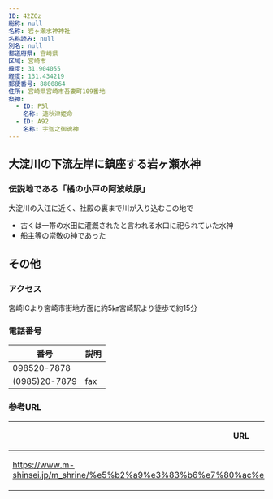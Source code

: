 ```yaml
---
ID: 42ZOz
総称: null
名称: 岩ヶ瀬水神神社
名称読み: null
別名: null
都道府県: 宮崎県
区域: 宮崎市
緯度: 31.904055
経度: 131.434219
郵便番号: 8800864
住所: 宮崎県宮崎市吾妻町109番地
祭神:
  - ID: P5l
    名称: 速秋津姫命
  - ID: A92
    名称: 宇迦之御魂神
---
```


## 大淀川の下流左岸に鎮座する岩ヶ瀬水神

### 伝説地である「橘の小戸の阿波岐原」

大淀川の入江に近く、社殿の裏まで川が入り込むこの地で

- 古くは一帯の水田に灌漑されたと言われる水口に祀られていた水神
- 船主等の崇敬の神であった

## その他

### アクセス

宮崎ICより宮崎市街地方面に約5㎞宮崎駅より徒歩で約15分

### 電話番号

| 番号          | 説明 |
| ------------- | ---- |
| 098520-7878   |      |
| (0985)20-7879 | fax  |

### 参考URL

| URL                                                                                                | 説明   |
| -------------------------------------------------------------------------------------------------- | ------ |
| https://www.m-shinsei.jp/m_shrine/%e5%b2%a9%e3%83%b6%e7%80%ac%e6%b0%b4%e7%a5%9e%e7%a5%9e%e7%a4%be/ | 神社庁 |
